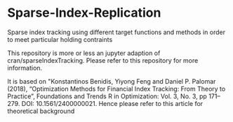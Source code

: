 # Sparse-Index-Replication
Sparse index tracking using different target functions and methods in order to meet particular holding contraints

This repository is more or less an jupyter adaption of cran/sparseIndexTracking. Please refer to this repository for more information.

It is based on "Konstantinos Benidis, Yiyong Feng and Daniel P. Palomar (2018), “Optimization Methods for Financial Index Tracking: From Theory to Practice”, Foundations and Trends R in Optimization: Vol. 3, No. 3, pp 171–279. DOI: 10.1561/2400000021.
Hence please refer to this article for theoretical background
